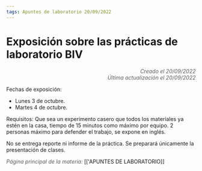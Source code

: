 ```yaml
---
tags: Apuntes de laboratorio 20/09/2022
---
```


# Exposición sobre las prácticas de laboratorio BIV
<div style="text-align: right; opacity: 0.7; font-style: italic;">Creado el 20/09/2022</div>
<div style="text-align: right; opacity: 0.7; font-style: italic;">Última actualización el 20/09/2022</div>

Fechas de exposición: 
- Lunes 3 de octubre.
- Martes 4 de octubre.

Requisitos: Que sea un experimento casero que todos los materiales ya estén en la casa, tiempo de 15 minutos como máximo por equipo.
2 personas máximo para defender el trabajo, se expone en inglés.

 No se entrega reporte ni informe de la práctica. Se preparará únicamente la presentación de clases. 

<span style="opacity: 0.7; font-style: italic;">Página principal de la materia:</span> [['APUNTES DE LABORATORIO]]